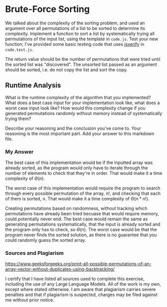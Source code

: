 # Brute-Force Sorting

We talked about the complexity of the sorting problem, and used an argument over
all permutations of a list to be sorted to determine its complexity. Implement
a function to sort a list by systematically trying all permutations of the input
list, using the template in `code.js`. Test your new function; I've provided
some basic testing code that uses [jsverify](https://jsverify.github.io/) in
`code.test.js`.

The return value should be the number of permutations that were tried until the
sorted list was "discovered". The unsorted list passed as an argument should be
sorted, i.e. do not copy the list and sort the copy.

## Runtime Analysis

What is the runtime complexity of the algorithm that you implemented? What does
a best case input for your implementation look like, what does a worst case
input look like? How would this complexity change if you generated permutations
randomly without memory instead of systematically trying them?

Describe your reasoning and the conclusion you've come to. Your reasoning is the
most important part. Add your answer to this markdown file.

### My Answer

The best case of this implementation would be if the inputted array was already sorted, as the program would only have to iterate through the number of elements to check that they're in order. That would make it a time complexity of $\Theta(n)$. 

The worst case of this implementation would require the program to search through every possible permutation of the array, n!, and checking that each of them is sorted, n. That would make it a time complexity of $\Theta(n*n!)$. 

Creating permutations based on randomness, without tracking which permutations have already been tried becuase that would require memory, could potentially never end. The best case would remain the same as generating permutations systematically, that the input is already sorted and the program only has to check, so $\Theta(n)$. The worst case would be that the program never finds the sorted solution, as there is no guarantee that you could randomly guess the sorted array. 

### Sources and Plagiarism

https://www.geeksforgeeks.org/print-all-possible-permutations-of-an-array-vector-without-duplicates-using-backtracking/

I certify that I have listed all sources used to complete this exercise, including the use of any Large Language Models. All of the work is my own, except where stated otherwise. I am aware that plagiarism carries severe penalties and that if plagiarism is suspected, charges may be filed against me without prior notice.
